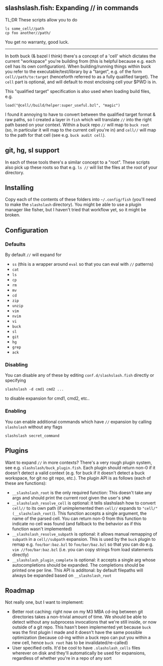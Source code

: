 ## slashslash.fish: Expanding // in commands

TL;DR These scripts allow you to do
```
ls some_cell//path
cp foo another//path/
```

You get no warranty, good luck.

---

In both buck (& bazel I think) there's a concept of a 'cell' which dictates the current "workspace" you're building from (this is helpful because e.g. each cell has its own configuration). When building/running things within buck you refer to the executable/test/library by a "target", e.g. of the form `cell//path/to:target` (henceforth referred to as a fully qualified target). The `cell` part is optional, and will default to most enclosing cell your $PWD is in.

This "qualified target" specification is also used when loading build files, e.g.
```
load("@cell//build/helper:super_useful.bzl", "magic")
```

I found it annoying to have to convert between the qualified target format & raw paths, so I created a layer in `fish` which will translate `//` into the right path based on your context. Within a buck repo `//` will map to `buck root` (so, in particular it will map to the current cell you're in) and `cell//` will map to the path for that cell (see e.g. `buck audit cell`).

## git, hg, sl support

In each of these tools there's a similar concept to a "root". These scripts also pick up these roots so that e.g. `ls //` will list the files at the root of your directory.

## Installing

Copy each of the contents of these folders into `~/.config/fish` (you'll need to make the `slashslash` directory). You might be able to use a plugin manager like fisher, but I haven't tried that workflow yet, so it might be broken.

## Configuration

### Defaults

By default `//` will expand for
- `ss` (this is a wrapper around `eval` so that you can eval with `//` patterns)
- `cat`
- `ls`
- `cp`
- `rm`
- `mv`
- `cd`
- `zip`
- `unzip`
- `vim`
- `nvim`
- `vi`
- `buck`
- `sl`
- `git`
- `hg`
- `grep`
- `ack`

### Disabling

You can disable any of these by editing `conf.d/slashslash.fish` directly or specifying
```
slashslash -d cmd1 cmd2 ...
```
to disable expansion for cmd1, cmd2, etc..

### Enabling
You can enable additional commands which have `//` expansion by calling `slashslash` without any flags
```
slashslash secret_command
```

## Plugins

Want to expand `//` in more contexts? There's a very rough plugin system, see e.g. `slashslash/buck_plugin.fish`. Each plugin should return non-0 if it doesn't detect a valid context (e.g. for buck if it doesn't detect a buck workspace, for git no git repo, etc.). The plugin API is as follows (each of these are functions):
- `__slashslash_root` is the only required function: This doesn't take any args and should print the current root given the user's `$PWD`
- `__slashslash_resolve_cell` is optional: it tells slashslash how to convert `cell//` to its own path (if unimplemented then `cell//` expands to `"cell/"(__slashslash_root)`). This function accepts a single argument, the name of the parsed cell. You can return non-0 from this function to indicate no cell was found (and fallback to the behavior as if this function wasn't implemented)
- `__slashslash_resolve_subpath` is optional: it allows manual remapping of `subpath` in a `cell//subpath` expansion. This is used by the `buck` plugin to remap e.g. `foo/bar:baz.bzl` to `foo/bar/baz.bzl` so that you can do e.g. `vim //foo/bar:baz.bzl` (i.e. you can copy strings from load statements directly)
- `__slashslash_plugin_complete` is optional: it accepts a single arg whose autocompletions should be expanded. The completions should be printed one per line. This API is additonal: by default filepaths will always be expanded based on `__slashslash_root`

## Roadmap

Not really one, but I want to implement:
- Better root caching: right now on my M3 MBA cd-ing between git directories takes a non-trivial amount of time. We should be able to detect without any subprocess invocations that we're still inside, or now outside of a git repo. This hasn't been implemented yet because `buck` was the first plugin I made and it doesn't have the same possible optimization (because cd-ing within a buck repo can put you within a new cell, hence `buck root` has to be invalidated/re-called)
- User specified cells. It'd be cool to have `.slashslash_cells` files wherever on disk and they'll automatically be used for expansions, regardless of whether you're in a repo of any sort
